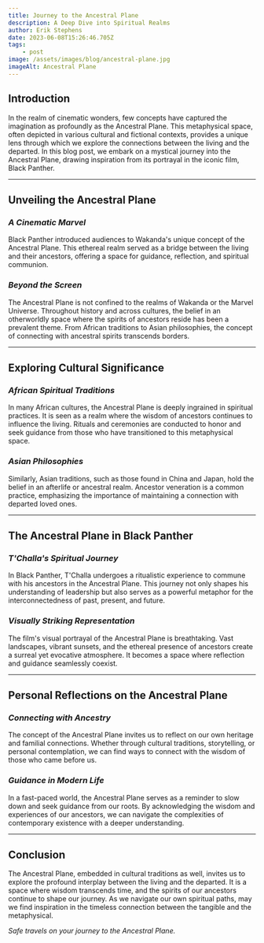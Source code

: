 ```yaml
---
title: Journey to the Ancestral Plane
description: A Deep Dive into Spiritual Realms
author: Erik Stephens
date: 2023-06-08T15:26:46.705Z
tags:
    - post
image: /assets/images/blog/ancestral-plane.jpg
imageAlt: Ancestral Plane
---
```


## Introduction

In the realm of cinematic wonders, few concepts have captured the imagination as profoundly as the Ancestral Plane. This metaphysical space, often depicted in various cultural and fictional contexts, provides a unique lens through which we explore the connections between the living and the departed. In this blog post, we embark on a mystical journey into the Ancestral Plane, drawing inspiration from its portrayal in the iconic film, Black Panther.

---

## Unveiling the Ancestral Plane

### *A Cinematic Marvel*

Black Panther introduced audiences to Wakanda's unique concept of the Ancestral Plane. This ethereal realm served as a bridge between the living and their ancestors, offering a space for guidance, reflection, and spiritual communion.

### *Beyond the Screen*

The Ancestral Plane is not confined to the realms of Wakanda or the Marvel Universe. Throughout history and across cultures, the belief in an otherworldly space where the spirits of ancestors reside has been a prevalent theme. From African traditions to Asian philosophies, the concept of connecting with ancestral spirits transcends borders.

---

## Exploring Cultural Significance

### *African Spiritual Traditions*

In many African cultures, the Ancestral Plane is deeply ingrained in spiritual practices. It is seen as a realm where the wisdom of ancestors continues to influence the living. Rituals and ceremonies are conducted to honor and seek guidance from those who have transitioned to this metaphysical space.

### *Asian Philosophies*

Similarly, Asian traditions, such as those found in China and Japan, hold the belief in an afterlife or ancestral realm. Ancestor veneration is a common practice, emphasizing the importance of maintaining a connection with departed loved ones.

---

## The Ancestral Plane in Black Panther

### *T'Challa's Spiritual Journey*

In Black Panther, T'Challa undergoes a ritualistic experience to commune with his ancestors in the Ancestral Plane. This journey not only shapes his understanding of leadership but also serves as a powerful metaphor for the interconnectedness of past, present, and future.

### *Visually Striking Representation*

The film's visual portrayal of the Ancestral Plane is breathtaking. Vast landscapes, vibrant sunsets, and the ethereal presence of ancestors create a surreal yet evocative atmosphere. It becomes a space where reflection and guidance seamlessly coexist.

---

## Personal Reflections on the Ancestral Plane

### *Connecting with Ancestry*

The concept of the Ancestral Plane invites us to reflect on our own heritage and familial connections. Whether through cultural traditions, storytelling, or personal contemplation, we can find ways to connect with the wisdom of those who came before us.

### *Guidance in Modern Life*

In a fast-paced world, the Ancestral Plane serves as a reminder to slow down and seek guidance from our roots. By acknowledging the wisdom and experiences of our ancestors, we can navigate the complexities of contemporary existence with a deeper understanding.

---

## Conclusion

The Ancestral Plane, embedded in cultural traditions as well, invites us to explore the profound interplay between the living and the departed. It is a space where wisdom transcends time, and the spirits of our ancestors continue to shape our journey. As we navigate our own spiritual paths, may we find inspiration in the timeless connection between the tangible and the metaphysical.

*Safe travels on your journey to the Ancestral Plane.*
